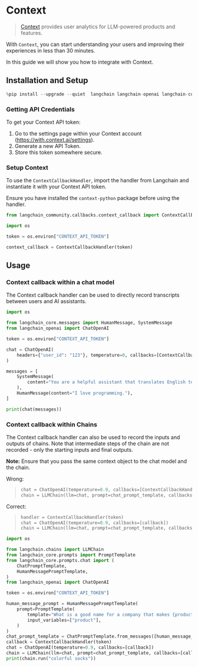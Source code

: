 # Context

>[Context](https://context.ai/) provides user analytics for LLM-powered products and features.

With `Context`, you can start understanding your users and improving their experiences in less than 30 minutes.


In this guide we will show you how to integrate with Context.

## Installation and Setup


```python
%pip install --upgrade --quiet  langchain langchain-openai langchain-community context-python
```

### Getting API Credentials

To get your Context API token:

1. Go to the settings page within your Context account (https://with.context.ai/settings).
2. Generate a new API Token.
3. Store this token somewhere secure.

### Setup Context

To use the `ContextCallbackHandler`, import the handler from Langchain and instantiate it with your Context API token.

Ensure you have installed the `context-python` package before using the handler.


```python
from langchain_community.callbacks.context_callback import ContextCallbackHandler
```


```python
import os

token = os.environ["CONTEXT_API_TOKEN"]

context_callback = ContextCallbackHandler(token)
```

## Usage
### Context callback within a chat model

The Context callback handler can be used to directly record transcripts between users and AI assistants.


```python
import os

from langchain_core.messages import HumanMessage, SystemMessage
from langchain_openai import ChatOpenAI

token = os.environ["CONTEXT_API_TOKEN"]

chat = ChatOpenAI(
    headers={"user_id": "123"}, temperature=0, callbacks=[ContextCallbackHandler(token)]
)

messages = [
    SystemMessage(
        content="You are a helpful assistant that translates English to French."
    ),
    HumanMessage(content="I love programming."),
]

print(chat(messages))
```

### Context callback within Chains

The Context callback handler can also be used to record the inputs and outputs of chains. Note that intermediate steps of the chain are not recorded - only the starting inputs and final outputs.

__Note:__ Ensure that you pass the same context object to the chat model and the chain.

Wrong:
> ```python
> chat = ChatOpenAI(temperature=0.9, callbacks=[ContextCallbackHandler(token)])
> chain = LLMChain(llm=chat, prompt=chat_prompt_template, callbacks=[ContextCallbackHandler(token)])
> ```

Correct:
>```python
>handler = ContextCallbackHandler(token)
>chat = ChatOpenAI(temperature=0.9, callbacks=[callback])
>chain = LLMChain(llm=chat, prompt=chat_prompt_template, callbacks=[callback])
>```



```python
import os

from langchain.chains import LLMChain
from langchain_core.prompts import PromptTemplate
from langchain_core.prompts.chat import (
    ChatPromptTemplate,
    HumanMessagePromptTemplate,
)
from langchain_openai import ChatOpenAI

token = os.environ["CONTEXT_API_TOKEN"]

human_message_prompt = HumanMessagePromptTemplate(
    prompt=PromptTemplate(
        template="What is a good name for a company that makes {product}?",
        input_variables=["product"],
    )
)
chat_prompt_template = ChatPromptTemplate.from_messages([human_message_prompt])
callback = ContextCallbackHandler(token)
chat = ChatOpenAI(temperature=0.9, callbacks=[callback])
chain = LLMChain(llm=chat, prompt=chat_prompt_template, callbacks=[callback])
print(chain.run("colorful socks"))
```
